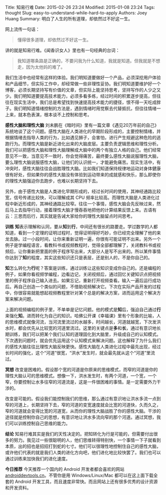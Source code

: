 Title: 知易行难
Date: 2015-02-26 23:24
Modified: 2015-01-08 23:24
Tags: thought
Slug: easy-to-understand-while-hard-to-apply
Authors: Joey Huang
Summary: 明白了人生的所有道理，却依然过不好这一生。

网上流传一句话：
> 懂得很多道理，却依然过不好这一生。

讲的就是知易行难。《闻香识女人》里也有一句经典的台词：
> 我知道哪条路是正确的，不要问我为什么知道，我就是知道。但我就是不想走，因为太他妈的难了。

我们生活中也经常有这样的体验。我们明知道要做好一个产品，必须深挖用户体验和产品细节，但实际工作中，却经常做一些非理性妥协。我们明知道要维护好一个博客，必须长期坚持写有价值的文章，但实际上能坚持思考，坚持写作的人少之又少。我们明知道要提高技术能力，必须多看多练，经过时间的积累逐步提高，但往往在现实生活中，我们总是希望找到快速提高技术能力的捷径，恨不得一天吃成胖子。我们明知道情绪控制的方法是，遇到情绪时用觉察去代替抵抗，但往往情绪一上来，就本色表演，根本谈不上控制和思考。

**感性大脑和理性大脑**
刘未鹏在《暗时间》里有一篇文章《遇见20万年前的自己》系统地谈了这个问题。感性大脑在人类进化的早期阶段形成的，主要控制情绪，并根据情绪去指导人类的行为，比如遇见狮子，会害怕，进行产生规避这种危险的逃跑行为。而理性大脑是新近进化出来的大脑皮层。主要负责逻辑思维和理性分析。我们可以把感性大脑和理性大脑理解成大脑中的两个有独立人格的自己。他们经常意见不一致，当意见不一致时，你会觉得痛苦，最终要么感性大脑说服理性大脑，要么理性大脑说服感性大脑，让他们的认识统一，才能避免痛苦。现实生活中，有冲突时，感性大脑往往会战胜理性大脑。比如我们知道保持规律地运动对身体健康很有好处，但如果你的感性大脑没有体验到运动带来的成就感和快乐，那么即使你的理性大脑强迫你去跑步，也难以长期坚持下去。

另外，由于感性大脑是人类进化早期形成的，经过长时间的使用，其神经通路比较宽，信号传递比较快，可以理解成其 CPU 频率比较高。而理性大脑是人类进化过程中新近形成的，其神经通路比较窄。往往一个事情，感性大脑会先反映过来，然后马上去指导行动，接着理性大脑才慢吞吞地把他的计算结果反馈上来。古语有云：三思而后行，其实就是告诫大家给你的理性大脑留点时间思考。

**训练**
**知**表示理解和认同，要从**知**到**行**，中间还有很长的路要走。学过数学的人都知道，看到一个定理的证明过程时，觉得证明得好巧妙，你已经完全理解了他的来龙去脉。过一小段时间，让你来重新证明一遍，你很有可能证明不出来。另外一个例子是学编程语言，看教科书或视频教程时，觉得全部都理解了，关闭教科书或视频后，让你重新把里面的例子程序写出来，大部分人是写不出来的。所以某件事情你达到了**知**的程度，其实这些知识还只是表层，还是别人的，不是你自己的。

**知**怎么转化为**行**呢？答案是训练，通过训练让这些知识变成你自己的。还是编程的例子，如果你看视频学编程，边看边记，关闭视频后，通过回忆关键知识点把视频里的例子程序自己输入进去。如果忘记，重新打开视频查看。输入一遍后运行成功后。再自己创造一个类似的问题，不借助视频解决它。下次在实际产品开发的过程中，你很容易就能想起视频教程里针对某个总是的解决方案，进而运用这个解决方案来解决问题。

上面的视频编程的例子里，不单单是记忆问题。他的模式是**知**后，强迫自己通过**行**来强化**知**。进而转化为自己的知识。哈佛公开课《幸福课》里有个形象的比喻，人的思维模式就像河流，当河流里流过的水越多，时间越长，河道就越宽，下次发洪水时，都会优先从比较宽的河道里流过。这里的关键点是**多**和**长**，通过有意识地长期训练，我们可以把某个我们认知的道理固化到大脑里，升级成自己的认知模式。下次遇到问题时，就会优先运用这个认知模式来解决问题。这也解释了为什么我们的感性大脑往往比理性大脑反映更快。感性大脑在人类进化过程中最先出现，经过长时间的强化，这个“河道”很宽，“洪水”发生时，就会最先就从这个“河道”里流过。

**冥想**
改变是困难的。假设那个宽的河道是你原来的思维模式，而窄的河道是你的理性大脑认可的思维模式。想像一下，洪水发生时，有两个河道，一个宽，一个窄，你要控制让水多往窄的河道流是，这是一件很困难的事情。是一定需要外力干涉的。

改变是可能的。假设我们能控制我们的思维，那么通过有意识地让洪水多流一点到窄的河道上，长期坚持下去，窄的河道的变宽速度就会比宽的河道快，久而久之，窄的河道就会变得比宽的河道宽，从而你的理性大脑战胜了你的感性大脑。干涉的途径就是控制你自己的思想，有意识地让洪水多流向窄的那个河道。通过冥想，我们可以训练控制自己思维的能力。

**结论**
知易行难其实是我们的天性决定的。把知转化为行是可能的，但需要付出很多的努力。我见过一些很聪明的人，他们思维转得特别快，一个事情一下子就看到本质，出的招也是招招打到蛇的七寸。他们可以很理性地控制住自己的感性大脑，或许他们代表的就是我们人类的进化方向吧，他们进化地比较快罢了。我们也可以通过训练来加快我们的进化速度。


**今日推荐**
今天推荐一个国内的 Android 开发者都会喜欢的网站[androiddevtools.cn][1]。不管你是用 Windows/Linux/Mac 都可以在这上面下载全套的 Android 开发工具，而且速度非常快。而且网站上还有很多优秀的设计资源和开发资料。


[1]: http://www.androiddevtools.cn

